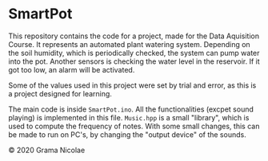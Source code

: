 # SmartPot

This repository contains the code for a project, made for the Data Aquisition Course. It represents an automated plant watering system. Depending on the soil humidity, which is periodically checked, the system can pump water into the pot. Another sensors is checking the water level in the reservoir. If it got too low, an alarm will be activated.

Some of the values used in this project were set by trial and error, as this is a project designed for learning.

The main code is inside `SmartPot.ino`. All the functionalities (excpet sound playing) is implemented in this file. `Music.hpp` is a small "library", which is used to compute the frequency of notes. With some small changes, this can be made to run on PC's, by changing the "output device" of the sounds.

© 2020 Grama Nicolae
